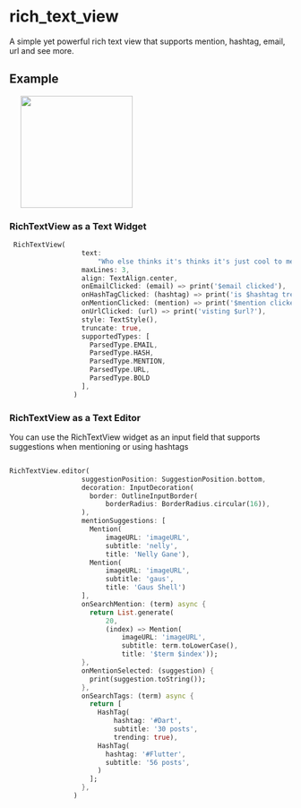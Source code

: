 # rich_text_view

A simple yet powerful rich text view that supports mention, hashtag, email, url and see more.

## Example

<p>
    <img src="https://raw.githubusercontent.com/nelstein/rich_text_view/main/screenshots/homepage.png" width="200px" height="auto" hspace="20"/>
</p>

###  RichTextView as a Text Widget
```dart
 RichTextView(
                  text:
                      "Who else thinks it's thinks it's just cool to mention @jane when #JaneMustLive is trending without even trying to send a *bold* email to janedoe@gmail.com and verify the facts talkmore of visiting www.janedoe.com",
                  maxLines: 3,
                  align: TextAlign.center,
                  onEmailClicked: (email) => print('$email clicked'),
                  onHashTagClicked: (hashtag) => print('is $hashtag trending?'),
                  onMentionClicked: (mention) => print('$mention clicked'),
                  onUrlClicked: (url) => print('visting $url?'),
                  style: TextStyle(),
                  truncate: true,
                  supportedTypes: [
                    ParsedType.EMAIL,
                    ParsedType.HASH,
                    ParsedType.MENTION,
                    ParsedType.URL,
                    ParsedType.BOLD
                  ],
                )
```
### RichTextView as a Text Editor

You can use the RichTextView widget as an input field that supports suggestions when  mentioning or using hashtags

```dart

RichTextView.editor(
                  suggestionPosition: SuggestionPosition.bottom,
                  decoration: InputDecoration(
                    border: OutlineInputBorder(
                        borderRadius: BorderRadius.circular(16)),
                  ),
                  mentionSuggestions: [
                    Mention(
                        imageURL: 'imageURL',
                        subtitle: 'nelly',
                        title: 'Nelly Gane'),
                    Mention(
                        imageURL: 'imageURL',
                        subtitle: 'gaus',
                        title: 'Gaus Shell')
                  ],
                  onSearchMention: (term) async {
                    return List.generate(
                        20,
                        (index) => Mention(
                            imageURL: 'imageURL',
                            subtitle: term.toLowerCase(),
                            title: '$term $index'));
                  },
                  onMentionSelected: (suggestion) {
                    print(suggestion.toString());
                  },
                  onSearchTags: (term) async {
                    return [
                      HashTag(
                          hashtag: '#Dart',
                          subtitle: '30 posts',
                          trending: true),
                      HashTag(
                        hashtag: '#Flutter',
                        subtitle: '56 posts',
                      )
                    ];
                  },
                )
```



